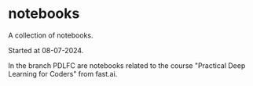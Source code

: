 # notebooks

A collection of notebooks.

Started at 08-07-2024.

In the branch PDLFC are notebooks related to the course "Practical Deep Learning for Coders" from fast.ai.